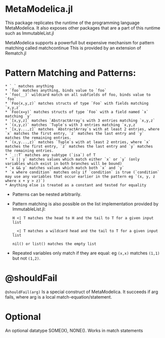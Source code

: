 # MetaModelica.jl

This package replicates the runtime of the programming language MetaModelica. It also exposes
other packages that are a part of this runtime such as ImmutableList.jl

MetaModelica supports a powerfull but expensive mechanism for pattern matching called matchcontinue
This is provided by an extension of Rematch.jl

# Pattern Matching and Patterns:

    * `_` matches anything
    * `foo` matches anything, binds value to `foo`
    * `foo(__)` wildcard match on all subfields of foo, binds value to `foo`
    * `Foo(x,y,z)` matches structs of type `Foo` with fields matching `x,y,z`
    * `Foo(x=y)` matches structs of type `Foo` with a field named `x` matching `y`
    * `[x,y,z]` matches `AbstractArray`s with 3 entries matching `x,y,z`
    * `(x,y,z)` matches `Tuple`s with 3 entries matching `x,y,z`
    * `[x,y...,z]` matches `AbstractArray`s with at least 2 entries, where `x` matches the first entry, `z` matches the last entry and `y` matches the remaining entries.
    * `(x,y...,z)` matches `Tuple`s with at least 2 entries, where `x` matches the first entry, `z` matches the last entry and `y` matches the remaining entries.
    * `_::T` matches any subtype (`isa`) of T
    * `x || y` matches values which match either `x` or `y` (only variables which exist in both branches will be bound)
    * `x && y` matches values which match both `x` and `y`
    * `x where condition` matches only if `condition` is true (`condition` may use any variables that occur earlier in the pattern eg `(x, y, z where x + y > z)`)
    * Anything else is treated as a constant and tested for equality

* Patterns can be nested arbitrarily.

* Pattern matching is also possible on the list implementation provided by ImmutableList.jl:

  `H <| T matches the head to H and the tail to T for a given input list `
  
  `_ <| T matches a wildcard head and the tail to T for a given input list `
  
  `nil() or list() matches the empty list`


* Repeated variables only match if they are equal: 
eg `(x,x)` matches `(1,1)` but not `(1,2)`.

# @shouldFail

`@shouldFail(arg)` Is a special construct of MetaModelica.
 It succeeds if arg fails, where arg is a local match-equation/statement.
 
 # Optional
 An optional datatype 
 SOME(X), NONE(). Works in match statements
